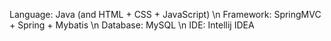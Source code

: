Language: Java (and HTML + CSS + JavaScript) \n
Framework: SpringMVC + Spring + Mybatis \n
Database: MySQL \n
IDE: Intellij IDEA 
